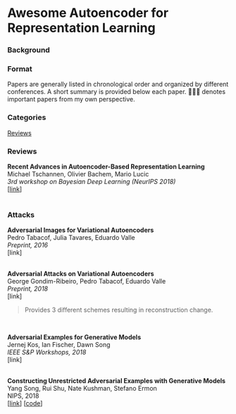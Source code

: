 # Awesome Autoencoder for Representation Learning



### Background





### Format

Papers are generally listed in chronological order and organized by different conferences. A short summary is provided below each paper. 🧑🏻‍🚀 denotes important papers from my own perspective.



### Categories

[Reviews](#Reviews)





### Reviews

**Recent Advances in Autoencoder-Based Representation Learning**  
Michael Tschannen, Olivier Bachem, Mario Lucic  
*3rd workshop on Bayesian Deep Learning (NeurIPS 2018)*  
[[link](https://arxiv.org/abs/1812.05069)]   
<br>



### Attacks

**Adversarial Images for Variational Autoencoders**  
Pedro Tabacof, Julia Tavares, Eduardo Valle  
*Preprint, 2016*  
[link]  
<br>



**Adversarial Attacks on Variational Autoencoders**   
George Gondim-Ribeiro, Pedro Tabacof, Eduardo Valle   
*Preprint, 2018*  
[link]  
> Provides 3 different schemes resulting in reconstruction change.  
<br>

**Adversarial Examples for Generative Models**  
Jernej Kos, Ian Fischer, Dawn Song  
*IEEE S&P Workshops, 2018*  
[link]  
<br>

**Constructing Unrestricted Adversarial Examples with Generative Models**  
Yang Song, Rui Shu, Nate Kushman, Stefano Ermon  
NIPS, 2018  
[[link](https://arxiv.org/abs/1805.07894)] [[code](https://github.com/ermongroup/generative_adversary)]  
<br>






